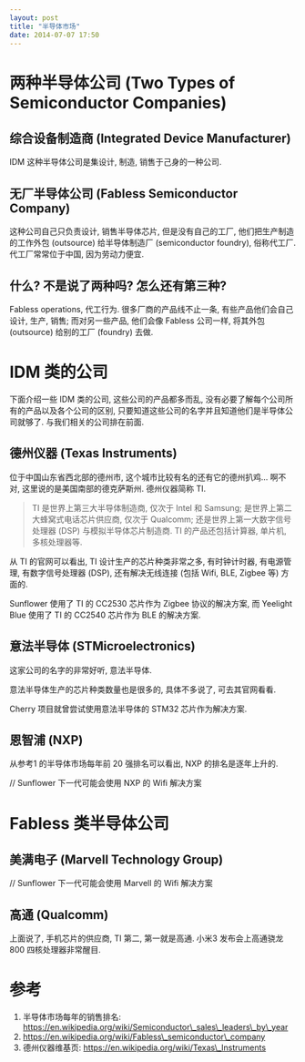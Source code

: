 ```yaml
---
layout: post
title: "半导体市场"
date: 2014-07-07 17:50
---
```


# 两种半导体公司 (Two Types of Semiconductor Companies)

## 综合设备制造商 (Integrated Device Manufacturer)

IDM 这种半导体公司是集设计, 制造, 销售于己身的一种公司. 

## 无厂半导体公司 (Fabless Semiconductor Company)

这种公司自己只负责设计, 销售半导体芯片, 但是没有自己的工厂, 他们把生产制造的工作外包 (outsource) 给半导体制造厂 (semiconductor foundry), 俗称代工厂. 代工厂常常位于中国, 因为劳动力便宜.

## 什么? 不是说了两种吗? 怎么还有第三种?

Fabless operations, 代工行为. 很多厂商的产品线不止一条, 有些产品他们会自己设计, 生产, 销售; 而对另一些产品, 他们会像 Fabless 公司一样, 将其外包 (outsource) 给别的工厂 (foundry) 去做.

# IDM 类的公司

下面介绍一些 IDM 类的公司, 这些公司的产品都多而乱, 没有必要了解每个公司所有的产品以及各个公司的区别, 只要知道这些公司的名字并且知道他们是半导体公司就够了. 与我们相关的公司排在前面.

## 德州仪器 (Texas Instruments)

位于中国山东省西北部的德州市, 这个城市比较有名的还有它的德州扒鸡... 啊不对, 这里说的是美国南部的德克萨斯州. 德州仪器简称 TI. 

> TI 是世界上第三大半导体制造商, 仅次于 Intel 和 Samsung; 是世界上第二大蜂窝式电话芯片供应商, 仅次于 Qualcomm; 还是世界上第一大数字信号处理器 (DSP) 与模拟半导体芯片制造商. TI 的产品还包括计算器, 单片机, 多核处理器等.

从 TI 的官网可以看出, TI 设计生产的芯片种类非常之多, 有时钟计时器, 有电源管理, 有数字信号处理器 (DSP), 还有解决无线连接 (包括 Wifi, BLE, Zigbee 等) 方面的.

Sunflower 使用了 TI 的 CC2530 芯片作为 Zigbee 协议的解决方案, 而 Yeelight Blue 使用了 TI 的 CC2540 芯片作为 BLE 的解决方案.

## 意法半导体 (STMicroelectronics)

这家公司的名字的非常好听, 意法半导体. 

意法半导体生产的芯片种类数量也是很多的, 具体不多说了, 可去其官网看看.

Cherry 项目就曾尝试使用意法半导体的 STM32 芯片作为解决方案.

## 恩智浦 (NXP)

从参考1 的半导体市场每年前 20 强排名可以看出, NXP 的排名是逐年上升的. 

// Sunflower 下一代可能会使用 NXP 的 Wifi 解决方案

# Fabless 类半导体公司

## 美满电子 (Marvell Technology Group)

// Sunflower 下一代可能会使用 Marvell 的 Wifi 解决方案

## 高通 (Qualcomm)

上面说了, 手机芯片的供应商, TI 第二, 第一就是高通. 小米3 发布会上高通骁龙 800 四核处理器非常醒目.

# 参考

1.  半导体市场每年的销售排名: https://en.wikipedia.org/wiki/Semiconductor\_sales\_leaders\_by\_year
2.  https://en.wikipedia.org/wiki/Fabless\_semiconductor\_company
3.  德州仪器维基页: https://en.wikipedia.org/wiki/Texas\_Instruments
